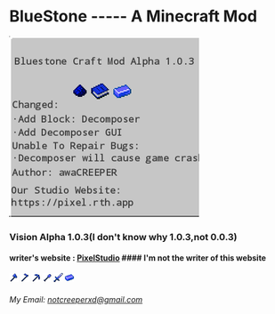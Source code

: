 # BlueStone ----- A Minecraft Mod
![PNG1](BlueStone-PNG1.png "PNG")
### Vision Alpha 1.0.3(I don't know why 1.0.3,not 0.0.3)
#### writer's website : [PixelStudio](https://pixel.rth.app) #### I'm not the writer of this website
![PNG](MarkDownPNG/bluestone_axe.png "AXE") ![PNG](MarkDownPNG/bluestone_hoe.png "HOE")
![PNG](MarkDownPNG/bluestone_pickaxe.png "PICKAXE") ![PNG](MarkDownPNG/bluestone_shovel.png "SHOVEL")
![PNG](MarkDownPNG/bluestone_sword.png "SWORD") ![PNG](MarkDownPNG/bluestone_ingot.png "INGOT")


###### My Email: <notcreeperxd@gmail.com>
